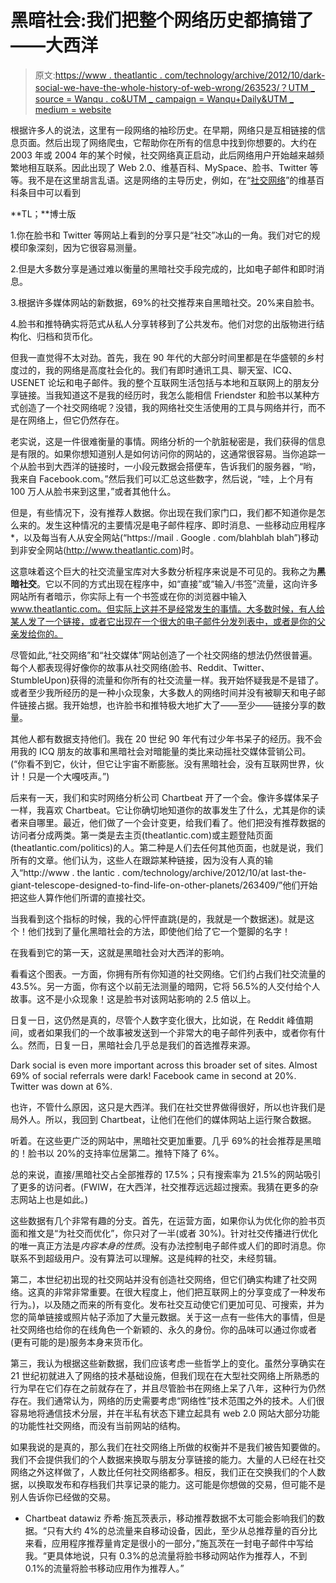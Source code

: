 # 黑暗社会:我们把整个网络历史都搞错了——大西洋

> 原文:[https://www . theatlantic . com/technology/archive/2012/10/dark-social-we-have-the-whole-history-of-web-wrong/263523/？UTM _ source = Wanqu . co&UTM _ campaign = Wanqu+Daily&UTM _ medium = website](https://www.theatlantic.com/technology/archive/2012/10/dark-social-we-have-the-whole-history-of-the-web-wrong/263523/?utm_source=wanqu.co&utm_campaign=Wanqu+Daily&utm_medium=website)



根据许多人的说法，这里有一段网络的袖珍历史。在早期，网络只是互相链接的信息页面。然后出现了网络爬虫，它帮助你在所有的信息中找到你想要的。大约在 2003 年或 2004 年的某个时候，社交网络真正启动，此后网络用户开始越来越频繁地相互联系。因此出现了 Web 2.0、维基百科、MySpace、脸书、Twitter 等等。我不是在这里胡言乱语。这是网络的主导历史，例如，在“[社交网络](http://en.wikipedia.org/wiki/Social_web)”的维基百科条目中可以看到

**TL；**博士版

1.你在脸书和 Twitter 等网站上看到的分享只是“社交”冰山的一角。我们对它的规模印象深刻，因为它很容易测量。

2.但是大多数分享是通过难以衡量的黑暗社交手段完成的，比如电子邮件和即时消息。

3.根据许多媒体网站的新数据，69%的社交推荐来自黑暗社交。20%来自脸书。

4.脸书和推特确实将范式从私人分享转移到了公共发布。他们对您的出版物进行结构化、归档和货币化。

但我一直觉得不太对劲。首先，我在 90 年代的大部分时间里都是在华盛顿的乡村度过的，我的网络是高度社会化的。我们有即时通讯工具、聊天室、ICQ、USENET 论坛和电子邮件。我的整个互联网生活包括与本地和互联网上的朋友分享链接。当我知道这不是我的经历时，我怎么能相信 Friendster 和脸书以某种方式创造了一个社交网络呢？没错，我的网络社交生活使用的工具与网络并行，而不是在网络上，但它仍然存在。

老实说，这是一件很难衡量的事情。网络分析的一个肮脏秘密是，我们获得的信息是有限的。如果你想知道别人是如何访问你的网站的，这通常很容易。当你追踪一个从脸书到大西洋的链接时，一小段元数据会搭便车，告诉我们的服务器，“哟，我来自 Facebook.com。”然后我们可以汇总这些数字，然后说，“哇，上个月有 100 万人从脸书来到这里，”或者其他什么。

但是，有些情况下，没有推荐人数据。你出现在我们家门口，我们都不知道你是怎么来的。发生这种情况的主要情况是电子邮件程序、即时消息、一些移动应用程序*，以及每当有人从安全网站(“https://mail . Google . com/blahblah blah”)移动到非安全网站(http://www.theatlantic.com)时。

这意味着这个巨大的社交流量宝库对大多数分析程序来说是不可见的。我称之为**黑暗社交**。它以不同的方式出现在程序中，如“直接”或“输入/书签”流量，这向许多网站所有者暗示，你实际上有一个书签或在你的浏览器中输入 www.theatlantic.com。但实际上这并不是经常发生的事情。大多数时候，有人给某人发了一个链接，或者它出现在一个很大的电子邮件分发列表中，或者是你的父亲发给你的。

尽管如此,“社交网络”和“社交媒体”网站创造了一个社交网络的想法仍然很普遍。每个人都表现得好像你的故事从社交网络(脸书、Reddit、Twitter、StumbleUpon)获得的流量和你所有的社交流量一样。我开始怀疑我是不是错了。或者至少我所经历的是一种小众现象，大多数人的网络时间并没有被聊天和电子邮件链接占据。我开始想，也许脸书和推特极大地扩大了——至少——链接分享的数量。

其他人都有数据支持他们。我在 20 世纪 90 年代有过少年书呆子的经历。我不会用我的 ICQ 朋友的故事和黑暗社会对暗能量的类比来动摇社交媒体营销公司。(“你看不到它，伙计，但它让宇宙不断膨胀。没有黑暗社会，没有互联网世界，伙计！只是一个大嘎吱声。”)

后来有一天，我们和实时网络分析公司 Chartbeat 开了一个会。像许多媒体呆子一样，我喜欢 Chartbeat。它让你确切地知道你的故事发生了什么，尤其是你的读者来自哪里。最近，他们做了一个会计变更，给我们看了。他们把没有推荐数据的访问者分成两类。第一类是去主页(theatlantic.com)或主题登陆页面(theatlantic.com/politics)的人。第二种是人们去任何其他页面，也就是说，我们所有的文章。他们认为，这些人在跟踪某种链接，因为没有人真的输入“http://www . the lantic . com/technology/archive/2012/10/at last-the-giant-telescope-designed-to-find-life-on-other-planets/263409/”他们开始把这些人算作他们所谓的直接社交。

当我看到这个指标的时候，我的心怦怦直跳(是的，我就是一个数据迷)。就是这个！他们找到了量化黑暗社会的方法，即使他们给了它一个蹩脚的名字！

在我看到它的第一天，这就是黑暗社会对大西洋的影响。

看看这个图表。一方面，你拥有所有你知道的社交网络。它们约占我们社交流量的 43.5%。另一方面，你有这个以前无法测量的暗网，它将 56.5%的人交付给个人故事。这不是小众现象！这是脸书对该网站影响的 2.5 倍以上。

日复一日，这仍然是真的，尽管个人数字变化很大，比如说，在 Reddit 峰值期间，或者如果我们的一个故事被发送到一个非常大的电子邮件列表中，或者你有什么。然而，日复一日，黑暗社会几乎总是我们的首选推荐来源。

<aside class="ArticlePullquote_root__YtnHv">Dark social is even more important across this broader set of sites. Almost 69% of social referrals were dark! Facebook came in second at 20%. Twitter was down at 6%.</aside>

也许，不管什么原因，这只是大西洋。我们在社交世界做得很好，所以也许我们是局外人。所以，我回到 Chartbeat，让他们在他们的媒体网站上运行聚合数据。

听着。在这些更广泛的网站中，黑暗社交更加重要。几乎 69%的社会推荐是黑暗的！脸书以 20%的支持率位居第二。推特下降了 6%。

总的来说，直接/黑暗社交占全部推荐的 17.5%；只有搜索率为 21.5%的网站吸引了更多的访问者。(FWIW，在大西洋，社交推荐远远超过搜索。我猜在更多的杂志网站上也是如此。)

这些数据有几个非常有趣的分支。首先，在运营方面，如果你认为优化你的脸书页面和推文是“为社交而优化”，你只对了一半(或者 30%)。针对社交传播进行优化的唯一真正方法是*内容本身的性质*。没有办法控制电子邮件或人们的即时消息。你联系不到超级用户。没有算法可以理解。这是纯粹的社交，未经剪辑。

第二，本世纪初出现的社交网站并没有创造社交网络，但它们确实构建了社交网络。这真的非常非常重要。在很大程度上，他们把互联网上的分享变成了一种发布行为。)，以及随之而来的所有变化。发布社交互动使它们更加可见、可搜索，并为您的简单链接或照片帖子添加了大量元数据。关于这一点有一些伟大的事情，但是社交网络也给你的在线角色一个新颖的、永久的身份。你的品味可以通过你或者(更有可能的是)服务本身来货币化。

第三，我认为根据这些新数据，我们应该考虑一些哲学上的变化。虽然分享确实在 21 世纪初就进入了网络的技术基础设施，但我们现在在大型社交网络上所熟悉的行为早在它们存在之前就存在了，并且尽管脸书在网络上呆了八年，这种行为仍然存在。我们通常认为，网络的历史需要考虑“网络性”技术范围之外的技术。人们很容易地将通信技术分层，并在半私有状态下建立起具有 web 2.0 网站大部分功能的功能性社交网络，而没有当前网站的结构。

如果我说的是真的，那么我们在社交网络上所做的权衡并不是我们被告知要做的。我们不会提供我们的个人数据来换取与朋友分享链接的能力。大量的人已经在社交网络之外这样做了，人数比任何社交网络都多。相反，我们正在交换我们的个人数据，以换取发布和存档我们共享记录的能力。这可能是你想做的交易，但可能不是别人告诉你已经做的交易。

* Chartbeat datawiz 乔希·施瓦茨表示，移动推荐数据不太可能会影响我们的数据。“只有大约 4%的总流量来自移动设备，因此，至少从总推荐量的百分比来看，应用程序推荐量肯定是很小的一部分，”施瓦茨在一封电子邮件中写给我。“更具体地说，只有 0.3%的总流量将脸书移动网站作为推荐人，不到 0.1%的流量将脸书移动应用作为推荐人。”

